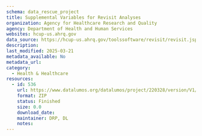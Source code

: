 ```yaml
---
schema: data_rescue_project 
title: Supplemental Variables for Revisit Analyses
organization: Agency for Healthcare Research and Quality
agency: Department of Health and Human Services
websites: hcup-us.ahrq.gov
data_source: https://hcup-us.ahrq.gov/toolssoftware/revisit/revisit.jsp
description: 
last_modified: 2025-03-21
metadata_available: No
metadata_url: 
category:
  - Health & Healthcare 
resources:
  - id: 536
    url: https://www.datalumos.org/datalumos/project/220328/version/V1/view
    format: ZIP
    status: Finished
    size: 0.0
    download_date: 
    maintainer: DRP, DL
    notes: 
---
```

